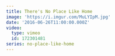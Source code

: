 ```yaml
---
title: There's No Place Like Home
image: 'https://i.imgur.com/MuLYIpM.jpg'
date: '2016-06-26T11:00:00.000Z'
video:
  type: vimeo
  id: 172301481
series: no-place-like-home
---
```


